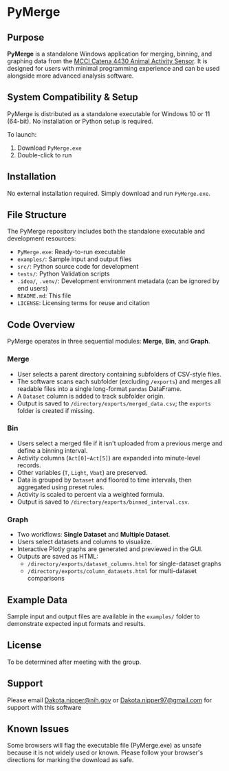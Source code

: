 # PyMerge

## Purpose

**PyMerge** is a standalone Windows application for merging, binning, and graphing data from the [MCCI Catena 4430 Animal Activity Sensor](https://github.com/mcci-catena/Catena4430_Sensor). It is designed for users with minimal programming experience and can be used alongside more advanced analysis software.
## System Compatibility & Setup
PyMerge is distributed as a standalone executable for Windows 10 or 11 (64-bit). No installation or Python setup is required.

To launch:
1. Download `PyMerge.exe`
2. Double-click to run
## Installation
No external installation required. Simply download and run `PyMerge.exe`.
## File Structure
The PyMerge repository includes both the standalone executable and development resources:
- `PyMerge.exe`: Ready-to-run executable
- `examples/`: Sample input and output files
- `src/`: Python source code for development
- `tests/`:  Python Validation scripts
- `.idea/`, `.venv/`: Development environment metadata (can be ignored by end users)
- `README.md`: This file
- `LICENSE`: Licensing terms for reuse and citation
## Code Overview
PyMerge operates in three sequential modules: **Merge**, **Bin**, and **Graph**.
### Merge
- User selects a parent directory containing subfolders of CSV-style files.
- The software scans each subfolder (excluding `/exports`) and merges all readable files into a single long-format `pandas` DataFrame.
- A `Dataset` column is added to track subfolder origin.
- Output is saved to `/directory/exports/merged_data.csv`; the `exports` folder is created if missing.
### Bin
- Users select a merged file if it isn't uploaded from a previous merge and define a binning interval.
- Activity columns (`Act[0]`–`Act[5]`) are expanded into minute-level records.
- Other variables (`T`, `Light`, `Vbat`) are preserved.
- Data is grouped by `Dataset` and floored to time intervals, then aggregated using preset rules.
- Activity is scaled to percent via a weighted formula.
- Output is saved to `/directory/exports/binned_interval.csv`.
### Graph
- Two workflows: **Single Dataset** and **Multiple Dataset**.
- Users select datasets and columns to visualize.
- Interactive Plotly graphs are generated and previewed in the GUI.
- Outputs are saved as HTML:
  - `/directory/exports/dataset_columns.html` for single-dataset graphs
  - `/directory/exports/column_datasets.html` for multi-dataset comparisons
## Example Data
Sample input and output files are available in the `examples/` folder to demonstrate expected input formats and results.
## License
To be determined after meeting with the group.
## Support
Please email Dakota.nipper@nih.gov or Dakota.nipper97@gmail.com for support with this software
## Known Issues
Some browsers will flag the executable file (PyMerge.exe) as unsafe because it is not widely used or known. Please follow your browser's directions for marking the download as safe. 

